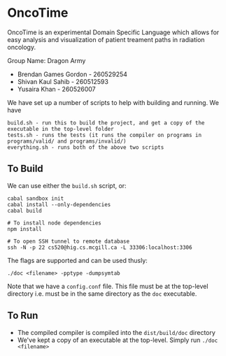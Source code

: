 OncoTime
=========

OncoTime is an experimental Domain Specific Language which allows for easy analysis and visualization of patient treament paths in radiation oncology.


Group Name: Dragon Army

- Brendan Games Gordon - 260529254
- Shivan Kaul Sahib - 260512593
- Yusaira Khan - 260526007

We have set up a number of scripts to help with building and running. We have

```
build.sh - run this to build the project, and get a copy of the executable in the top-level folder
tests.sh - runs the tests (it runs the compiler on programs in programs/valid/ and programs/invalid/)
everything.sh - runs both of the above two scripts
```

## To Build

We can use either the `build.sh` script, or:
```
cabal sandbox init
cabal install --only-dependencies
cabal build

# To install node dependencies
npm install

# To open SSH tunnel to remote database
ssh -N -p 22 cs520@hig.cs.mcgill.ca -L 33306:localhost:3306
```

The flags are supported and can be used thusly:
```
./doc <filename> -pptype -dumpsymtab
```

Note that we have a `config.conf` file. This file must be at the top-level directory i.e. must be in the same directory as the `doc` executable.

## To Run
- The compiled compiler is compiled into the `dist/build/doc` directory
- We've kept a copy of an executable at the top-level. Simply run `./doc <filename>`
